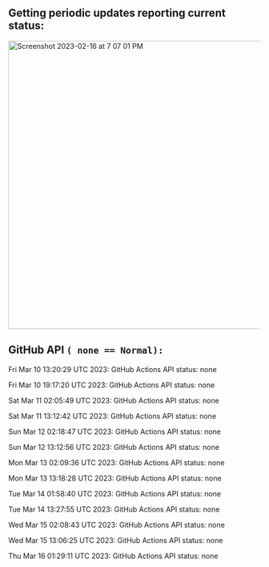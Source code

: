 
## Getting periodic updates reporting current status:
<img width="575" alt="Screenshot 2023-02-16 at 7 07 01 PM" src="https://user-images.githubusercontent.com/31228460/219539578-f880fea9-7a9d-4f7d-a7e2-5ce3d90ab466.png">

## GitHub API `( none == Normal):`

Fri Mar 10 13:20:29 UTC 2023: GitHub Actions API status: none

Fri Mar 10 19:17:20 UTC 2023: GitHub Actions API status: none

Sat Mar 11 02:05:49 UTC 2023: GitHub Actions API status: none

Sat Mar 11 13:12:42 UTC 2023: GitHub Actions API status: none

Sun Mar 12 02:18:47 UTC 2023: GitHub Actions API status: none

Sun Mar 12 13:12:56 UTC 2023: GitHub Actions API status: none

Mon Mar 13 02:09:36 UTC 2023: GitHub Actions API status: none

Mon Mar 13 13:18:28 UTC 2023: GitHub Actions API status: none

Tue Mar 14 01:58:40 UTC 2023: GitHub Actions API status: none

Tue Mar 14 13:27:55 UTC 2023: GitHub Actions API status: none

Wed Mar 15 02:08:43 UTC 2023: GitHub Actions API status: none

Wed Mar 15 13:06:25 UTC 2023: GitHub Actions API status: none

Thu Mar 16 01:29:11 UTC 2023: GitHub Actions API status: none

